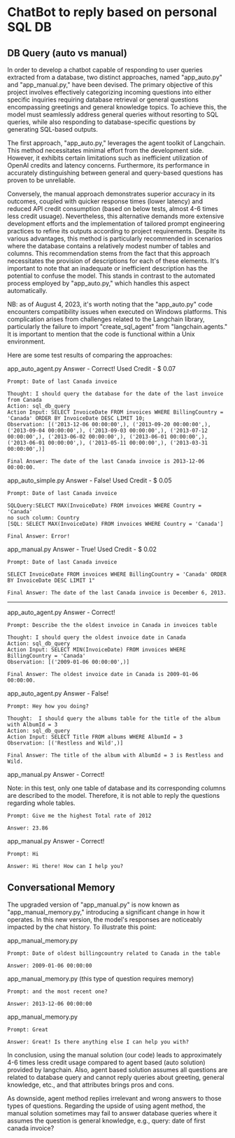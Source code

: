 # ChatBot to reply based on personal SQL DB

## DB Query (auto vs manual)
In order to develop a chatbot capable of responding to user queries extracted from a database, two distinct approaches, named "app_auto.py" and "app_manual.py," have been devised. The primary objective of this project involves effectively categorizing incoming questions into either specific inquiries requiring database retrieval or general questions encompassing greetings and general knowledge topics. To achieve this, the model must seamlessly address general queries without resorting to SQL queries, while also responding to database-specific questions by generating SQL-based outputs.

The first approach, "app_auto.py," leverages the agent toolkit of Langchain. This method necessitates minimal effort from the development side. However, it exhibits certain limitations such as inefficient utilization of OpenAI credits and latency concerns. Furthermore, its performance in accurately distinguishing between general and query-based questions has proven to be unreliable.

Conversely, the manual approach demonstrates superior accuracy in its outcomes, coupled with quicker response times (lower latency) and reduced API credit consumption (based on below tests, almost 4-6 times less credit usuage). Nevertheless, this alternative demands more extensive development efforts and the implementation of tailored prompt engineering practices to refine its outputs according to project requirements. Despite its various advantages, this method is particularly recommended in scenarios where the database contains a relatively modest number of tables and columns. This recommendation stems from the fact that this approach necessitates the provision of descriptions for each of these elements. It's important to note that an inadequate or inefficient description has the potential to confuse the model. This stands in contrast to the automated process employed by "app_auto.py," which handles this aspect automatically.

NB: as of August 4, 2023, it's worth noting that the "app_auto.py" code encounters compatibility issues when executed on Windows platforms. This complication arises from challenges related to the Langchain library, particularly the failure to import "create_sql_agent" from "langchain.agents." It is important to mention that the code is functional within a Unix environment.

Here are some test results of comparing the approaches:

app_auto_agent.py
Answer - Correct!
Used Credit - $ 0.07
```
Prompt: Date of last Canada invoice
```

```
Thought: I should query the database for the date of the last invoice from Canada
Action: sql_db_query
Action Input: SELECT InvoiceDate FROM invoices WHERE BillingCountry = 'Canada' ORDER BY InvoiceDate DESC LIMIT 10;
Observation: [('2013-12-06 00:00:00',), ('2013-09-20 00:00:00',), ('2013-09-04 00:00:00',), ('2013-09-03 00:00:00',), ('2013-07-12 00:00:00',), ('2013-06-02 00:00:00',), ('2013-06-01 00:00:00',), ('2013-06-01 00:00:00',), ('2013-05-11 00:00:00',), ('2013-03-31 00:00:00',)]
```

```
Final Answer: The date of the last Canada invoice is 2013-12-06 00:00:00.
```

app_auto_simple.py
Answer - False!
Used Credit - $ 0.05
```
Prompt: Date of last Canada invoice
```

```
SQLQuery:SELECT MAX(InvoiceDate) FROM invoices WHERE Country = 'Canada'
no such column: Country
[SQL: SELECT MAX(InvoiceDate) FROM invoices WHERE Country = 'Canada']
```

```
Final Answer: Error!
```



app_manual.py
Answer - True!
Used Credit - $ 0.02
```
Prompt: Date of last Canada invoice
```

```
SELECT InvoiceDate FROM invoices WHERE BillingCountry = 'Canada' ORDER BY InvoiceDate DESC LIMIT 1"
```

```
Final Answer: The date of the last Canada invoice is December 6, 2013.
```










---------------------------------------------


app_auto_agent.py
Answer - Correct!
```
Prompt: Describe the the oldest invoice in Canada in invoices table
```

```
Thought: I should query the oldest invoice date in Canada
Action: sql_db_query
Action Input: SELECT MIN(InvoiceDate) FROM invoices WHERE BillingCountry = 'Canada'
Observation: [('2009-01-06 00:00:00',)]
```

```
Final Answer: The oldest invoice date in Canada is 2009-01-06 00:00:00.
```

app_auto_agent.py
Answer - False!
```
Prompt: Hey how you doing?
```

```
Thought:  I should query the albums table for the title of the album with AlbumId = 3
Action: sql_db_query
Action Input: SELECT Title FROM albums WHERE AlbumId = 3
Observation: [('Restless and Wild',)]

```

```
Final Answer: The title of the album with AlbumId = 3 is Restless and Wild.
```



app_manual.py
Answer - Correct!

Note: in this test, only one table of database and its corresponding columns are described to the model. Therefore, it is not able to reply the questions regarding whole tables.
```
Prompt: Give me the highest Total rate of 2012 
```

```
Answer: 23.86
```

app_manual.py
Answer - Correct!
```
Prompt: Hi 
```

```
Answer: Hi there! How can I help you?
```

## Conversational Memory

The upgraded version of "app_manual.py" is now known as "app_manual_memory.py," introducing a significant change in how it operates. In this new version, the model's responses are noticeably impacted by the chat history. To illustrate this point:

app_manual_memory.py
```
Prompt: Date of oldest billingcountry related to Canada in the table
```

```
Answer: 2009-01-06 00:00:00
```

app_manual_memory.py (this type of question requires memory)
```
Prompt: and the most recent one?
```

```
Answer: 2013-12-06 00:00:00
```

app_manual_memory.py
```
Prompt: Great
```

```
Answer: Great! Is there anything else I can help you with?
```

In conclusion, using the manual solution (our code) leads to approximately 4-6 times less credit usage compared to agent based (auto solution) provided by langchain. Also, agent based solution assumes all questions are related to database query and cannot reply queries about greeting, general knowledge, etc., and that attributes brings pros and cons. 

As downside, agent method replies irrelevant and wrong answers to those types of questions. Regarding the upside of using agent method, the manual solution sometimes may fail to answer database queries where it assumes the question is general knowledge, e.g., query: date of first canada invoice?
